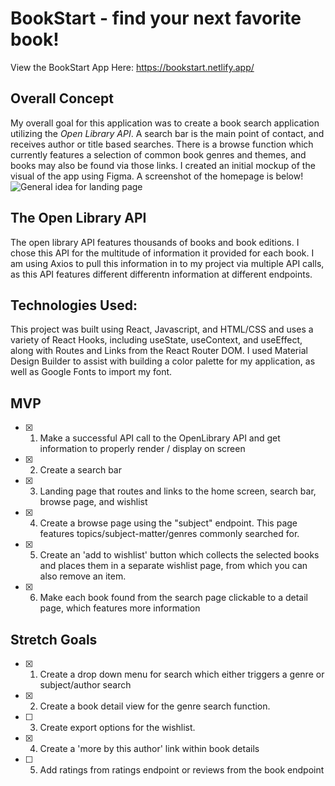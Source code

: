 # BookStart - find your next favorite book!
View the BookStart App Here: https://bookstart.netlify.app/ 
## Overall Concept
My overall goal for this application was to create a book search application utilizing the *Open Library API*. A search bar is the main point of contact, and receives author or title based searches. There is a browse function which currently features a selection of common book genres and themes, and books may also be found via those links. 
I created an initial mockup of the visual of the app using Figma. 
A screenshot of the homepage is below!
![General idea for landing page](https://file%2B.vscode-resource.vscode-cdn.net/Users/yaelkaufman/Downloads/IMG_5BFA53FCDC1F-1.jpeg?version%3D1677507243082)

## The Open Library API
The open library API features thousands of books and book editions. I chose this API for the multitude of information it provided for each book. I am using Axios to pull this information in to my project via multiple API calls, as this API features different differentn information at different endpoints.  

## Technologies Used:
This project was built using React, Javascript, and HTML/CSS and uses a variety of React Hooks, including useState, useContext, and useEffect, along with Routes and Links from the React Router DOM. I used Material Design Builder to assist with building a color palette for my application, as well as Google Fonts to import my font. 

## MVP
- [x] 1. Make a successful API call to the OpenLibrary API and get information to properly render / display on screen 
- [x] 2. Create a search bar 
- [x] 3. Landing page that routes and links to the home screen, search bar, browse page, and wishlist 
- [x] 4. Create a browse page using the "subject" endpoint. This page features topics/subject-matter/genres commonly searched for. 
- [x] 5. Create an 'add to wishlist' button which collects the selected books and places them in a separate wishlist page, from which you can also remove an item.  
- [x] 6. Make each book found from the search page clickable to a detail page, which features more information 

## Stretch Goals
- [x] 1. Create a drop down menu for search which either triggers a genre or subject/author search 
- [x] 2. Create a book detail view for the genre search function.
- [ ] 3. Create export options for the wishlist.
- [x] 4. Create a 'more by this author' link within book details
- [ ] 5. Add ratings from ratings endpoint or reviews from the book endpoint

